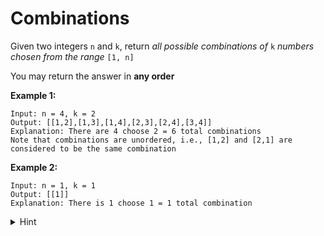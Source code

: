 # Combinations

Given two integers `n` and `k`, return _all possible combinations of_ `k` _numbers chosen from the range_ `[1, n]`

You may return the answer in __any order__

__Example 1:__

```
Input: n = 4, k = 2
Output: [[1,2],[1,3],[1,4],[2,3],[2,4],[3,4]]
Explanation: There are 4 choose 2 = 6 total combinations
Note that combinations are unordered, i.e., [1,2] and [2,1] are considered to be the same combination
```

__Example 2:__

```
Input: n = 1, k = 1
Output: [[1]]
Explanation: There is 1 choose 1 = 1 total combination
```

<details>

<summary>Hint</summary>

This task is for __*Recursive Backtracking*__. Note that unlike the ["Permutations of a String" task](../../2)%20Task%20Challanges.md%2328-permutations-of-a-string), in this task we are supposed to return the output in __any order__. So for this task the order of the permutations doesn't matter. When the order of the permutations doesn't matter you should apply a permutations algorithm that is actually different from the one we saw before in the "Permutations of a String" task in order not to come up with duplicates (i.e., `[1,2]` and `[2,1]`)

While in the "Permutations of a String" task we would iterate the array and take out one element out of the array and get the rest of the permutations by recursively backtracking thereby always splitting the array into smaller and smaller chunks what we need to do here is somewhat the opposite though similar: we need to apply the function that by recursively backtracking builds back the array into bigger and bigger chunks (appending elements on the right to the elements on the left).

This is what the output of the function should look like:

```
Input: [1,2,3]
Output: [
  [],
  [1],              [2],           [3],
  [1,2],[1,3],      [2,3]
  [1,2,3],
]
```

Every level (for example `[1], [2], [3]` is level 1, `[1,2],[1,3], [2,3]` is level 2 and `[1,2,3]` is level 3) indicates the depth of the call stack (thus every next level is a recursive call) and every element separated by a space " " indicates iterations within the same function call

Here is the function:

```js
function backtrack(arr) {
  const result = [];

  function dfs(cur, offset) { // depth first search
    result.push(cur);

    if (offset === arr.length) {
      return;
    }

    for (let i = offset; i < arr.length; i++) {
      dfs(cur.concat(arr[i]), i + 1);
    }
  }

  dfs([], 0);

  return result;
}
```

In order to solve the task you need to tweak this function to suit your needs

__Note:__ we called the recursive function inside the `backtrack` function as `dfs` meaning _Depth-first Search_ because it behaves similarly to the Depth-first Search in Binary Trees (or Graphs) but please don't confuse the two: the Binary Trees versions can be found [here](../../corejs-codejam/test/07-yield-tests.js#L457), [here](../../corejs-codejam/task/07-yield-tasks.js#L113) and of course [here](../../snippets/Data%20Structures/binary-search-tree.js)

</details>
